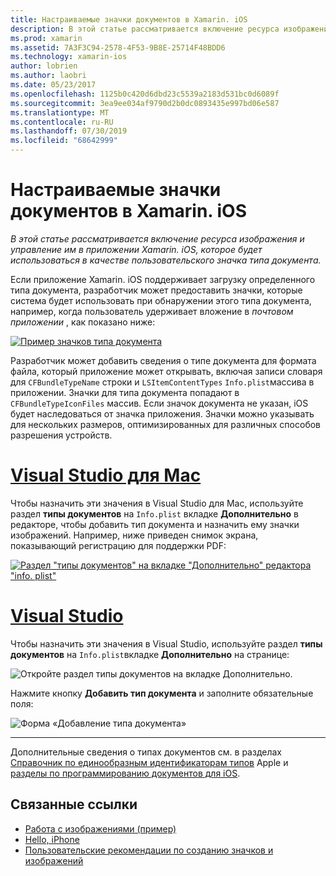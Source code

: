 ```yaml
---
title: Настраиваемые значки документов в Xamarin. iOS
description: В этой статье рассматривается включение ресурса изображения и управление им в приложении Xamarin. iOS, которое будет использоваться в качестве пользовательского значка типа документа.
ms.prod: xamarin
ms.assetid: 7A3F3C94-2578-4F53-9B8E-25714F48BDD6
ms.technology: xamarin-ios
author: lobrien
ms.author: laobri
ms.date: 05/23/2017
ms.openlocfilehash: 1125b0c420d6dbd23c5539a2183d531bc0d6089f
ms.sourcegitcommit: 3ea9ee034af9790d2b0dc0893435e997bd06e587
ms.translationtype: MT
ms.contentlocale: ru-RU
ms.lasthandoff: 07/30/2019
ms.locfileid: "68642999"
---
```

# <a name="custom-document-icons-in-xamarinios"></a>Настраиваемые значки документов в Xamarin. iOS

_В этой статье рассматривается включение ресурса изображения и управление им в приложении Xamarin. iOS, которое будет использоваться в качестве пользовательского значка типа документа._

Если приложение Xamarin. iOS поддерживает загрузку определенного типа документа, разработчик может предоставить значки, которые система будет использовать при обнаружении этого типа документа, например, когда пользователь удерживает вложение в *почтовом приложении* , как показано ниже:

 [![](custom-document-types-images/17.png "Пример значков типа документа")](custom-document-types-images/17.png#lightbox)

Разработчик может добавить сведения о типе документа для формата файла, который приложение может открывать, включая записи словаря для `CFBundleTypeName` строки и `LSItemContentTypes` `Info.plist`массива в приложении. Значки для типа документа попадают в `CFBundleTypeIconFiles` массив. Если значок документа не указан, iOS будет наследоваться от значка приложения.
Значки можно указывать для нескольких размеров, оптимизированных для различных способов разрешения устройств. 

# <a name="visual-studio-for-mactabmacos"></a>[Visual Studio для Mac](#tab/macos)

Чтобы назначить эти значения в Visual Studio для Mac, используйте раздел **типы документов** на `Info.plist` вкладке **Дополнительно** в редакторе, чтобы добавить тип документа и назначить ему значки изображений. Например, ниже приведен снимок экрана, показывающий регистрацию для поддержки PDF:

 [![](custom-document-types-images/18.png "Раздел \"типы документов\" на вкладке \"Дополнительно\" редактора \"info. plist\"")](custom-document-types-images/18.png#lightbox)
 
# <a name="visual-studiotabwindows"></a>[Visual Studio](#tab/windows)

Чтобы назначить эти значения в Visual Studio, используйте раздел **типы документов** на `Info.plist`вкладке **Дополнительно** на странице:

 ![](custom-document-types-images/doc01w.png "Откройте раздел типы документов на вкладке Дополнительно.")

Нажмите кнопку **Добавить тип документа** и заполните обязательные поля:

![](custom-document-types-images/doc02w.png "Форма «Добавление типа документа»")

-----


Дополнительные сведения о типах документов см. в разделах [Справочник по единообразным идентификаторам типов](https://developer.apple.com/library/ios/#documentation/Miscellaneous/Reference/UTIRef/Articles/System-DeclaredUniformTypeIdentifiers.html) Apple и [разделы по программированию документов для iOS](https://developer.apple.com/library/ios/#documentation/FileManagement/Conceptual/DocumentInteraction_TopicsForIOS/Introduction/Introduction.html).


## <a name="related-links"></a>Связанные ссылки

- [Работа с изображениями (пример)](https://docs.microsoft.com/samples/xamarin/ios-samples/workingwithimages)
- [Hello, iPhone](~/ios/get-started/hello-ios/index.md)
- [Пользовательские рекомендации по созданию значков и изображений](https://developer.apple.com/library/ios/#documentation/UserExperience/Conceptual/MobileHIG/IconsImages/IconsImages.html)
